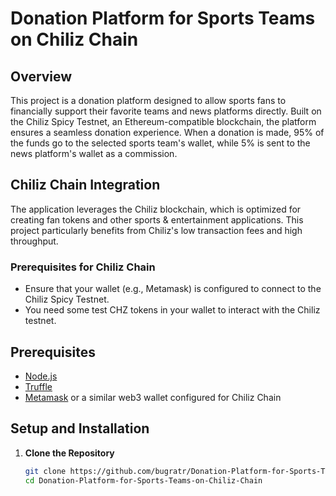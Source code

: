 # Donation Platform for Sports Teams on Chiliz Chain

## Overview
This project is a donation platform designed to allow sports fans to financially support their favorite teams and news platforms directly. Built on the Chiliz Spicy Testnet, an Ethereum-compatible blockchain, the platform ensures a seamless donation experience. When a donation is made, 95% of the funds go to the selected sports team's wallet, while 5% is sent to the news platform's wallet as a commission.

## Chiliz Chain Integration
The application leverages the Chiliz blockchain, which is optimized for creating fan tokens and other sports & entertainment applications. This project particularly benefits from Chiliz's low transaction fees and high throughput.

### Prerequisites for Chiliz Chain
- Ensure that your wallet (e.g., Metamask) is configured to connect to the Chiliz Spicy Testnet.
- You need some test CHZ tokens in your wallet to interact with the Chiliz testnet.

## Prerequisites
- [Node.js](https://nodejs.org/)
- [Truffle](https://www.trufflesuite.com/)
- [Metamask](https://metamask.io/) or a similar web3 wallet configured for Chiliz Chain

## Setup and Installation

1. **Clone the Repository**
   ```bash
   git clone https://github.com/bugratr/Donation-Platform-for-Sports-Teams-on-Chiliz-Chain.git
   cd Donation-Platform-for-Sports-Teams-on-Chiliz-Chain
